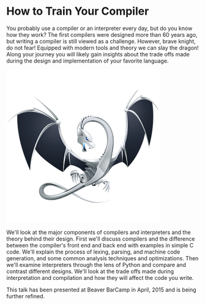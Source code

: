 How to Train Your Compiler
==========================

You probably use a compiler or an interpreter every day, but do you know how
they work? The first compilers were designed more than 60 years ago, but
writing a compiler is still viewed as a challenge. However, brave knight, do
not fear! Equipped with modern tools and theory we can slay the dragon! Along
your journey you will likely gain insights about the trade offs made during the
design and implementation of your favorite language.

![clang dragon](source/_static/DragonMedium.png)

We'll look at the major components of compilers and interpreters and the theory
behind their design. First we'll discuss compilers and the difference between
the compiler's front end and back end with examples in simple C code. We'll
explain the process of lexing, parsing, and machine code generation, and
some common analysis techniques and optimizations. Then we'll examine
interpreters through the lens of Python and compare and contrast different
designs. We'll look at the trade offs made during interpretation and
compilation and how they will affect the code you write.

This talk has been presented at Beaver BarCamp in April, 2015 and is being
further refined.
